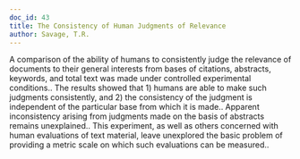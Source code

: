 ```yaml
---
doc_id: 43
title: The Consistency of Human Judgments of Relevance
author: Savage, T.R.
---
```


A comparison of the ability of humans to consistently judge the relevance 
of documents to their general interests from bases of citations, abstracts, 
keywords, and total text was made under controlled experimental conditions.. 
The results showed that 1) humans are able to make such judgments consistently,
and 2) the consistency of the judgment is independent of the particular base 
from which it is made.. Apparent inconsistency arising from judgments made on the 
basis of abstracts remains unexplained.. This experiment, as well as others
concerned with human evaluations of text material, leave unexplored the basic
problem of providing a metric scale on which such evaluations can be measured..